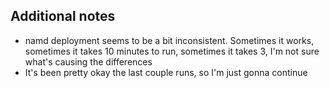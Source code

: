 ## Additional notes

- namd deployment seems to be a bit inconsistent. Sometimes it works, sometimes it takes 10 minutes to run, sometimes it takes 3, I'm not sure what's causing the differences
- It's been pretty okay the last couple runs, so I'm just gonna continue
